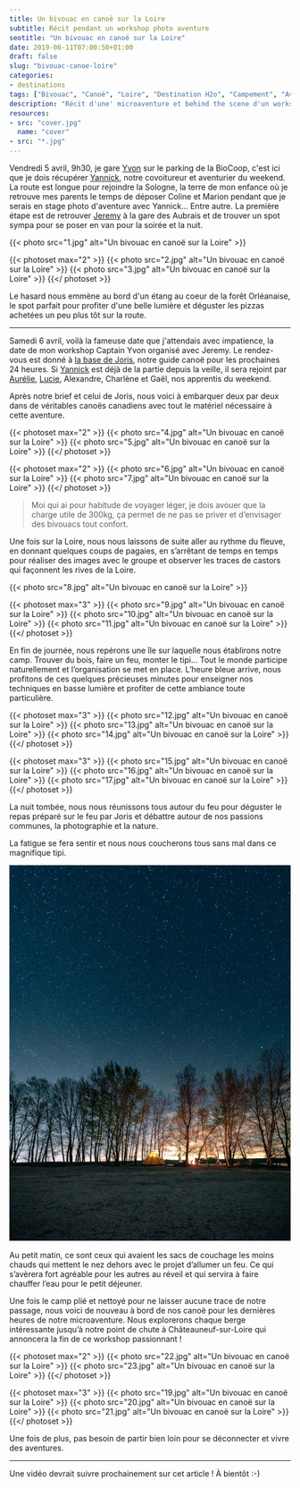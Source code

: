 ```yaml
---
title: Un bivouac en canoë sur la Loire
subtitle: Récit pendant un workshop photo aventure
seotitle: "Un bivouac en canoë sur la Loire"
date: 2019-06-11T07:00:50+01:00
draft: false
slug: "bivouac-canoe-loire"
categories:
- destinations
tags: ["Bivouac", "Canoë", "Loire", "Destination H2o", "Campement", "Aventure", "microaventure", "Captain Yvon", "France"]
description: "Récit d'une' microaventure et behind the scene d'un workshop photo aventure sur les bords de Loire en canoë autour d'un bivouac avec Captain Yvon Studio."
resources:
- src: "cover.jpg"
  name: "cover"
- src: "*.jpg"
---
```


Vendredi 5 avril, 9h30, je gare [Yvon](https://www.instagram.com/lifewithyvon/) sur le parking de la BioCoop, c'est ici que je dois récupérer [Yannick](https://vadrouilles.co/bivouac-et-canoe/), notre covoitureur et aventurier du weekend. La route est longue pour rejoindre la Sologne, la terre de mon enfance où je retrouve mes parents le temps de déposer Coline et Marion pendant que je serais en stage photo d'aventure avec Yannick... Entre autre.
La première étape est de retrouver [Jeremy](https://djisupertramp.com/) à la gare des Aubrais et de trouver un spot sympa pour se poser en van pour la soirée et la nuit.

{{< photo src="1.jpg" alt="Un bivouac en canoë sur la Loire" >}}

{{< photoset max="2" >}}
  {{< photo src="2.jpg" alt="Un bivouac en canoë sur la Loire" >}}
  {{< photo src="3.jpg" alt="Un bivouac en canoë sur la Loire" >}}
{{</ photoset >}}

Le hasard nous emmène au bord d'un étang au coeur de la forêt Orléanaise, le spot parfait pour profiter d'une belle lumière et déguster les pizzas achetées un peu plus tôt sur la route.

***

Samedi 6 avril, voilà la fameuse date que j'attendais avec impatience, la date de mon workshop Captain Yvon organisé avec Jeremy. Le rendez-vous est donné à [la base de Joris](https://www.destinationh2o.fr/), notre guide canoë pour les prochaines 24 heures. Si [Yannick](https://www.instagram.com/vadrouilles.co/) est déjà de la partie depuis la veille, il sera rejoint par [Aurélie](https://www.instagram.com/aurel_baroude/), [Lucie](https://www.instagram.com/lulujzzz/), Alexandre, Charlène et Gaël, nos apprentis du weekend.

Après notre brief et celui de Joris, nous voici à embarquer deux par deux dans de véritables canoës canadiens avec tout le matériel nécessaire à cette aventure.

{{< photoset max="2" >}}
  {{< photo src="4.jpg" alt="Un bivouac en canoë sur la Loire" >}}
  {{< photo src="5.jpg" alt="Un bivouac en canoë sur la Loire" >}}
{{</ photoset >}}

{{< photoset max="2" >}}
  {{< photo src="6.jpg" alt="Un bivouac en canoë sur la Loire" >}}
  {{< photo src="7.jpg" alt="Un bivouac en canoë sur la Loire" >}}
{{</ photoset >}}

> Moi qui ai pour habitude de voyager léger, je dois avouer que la charge utile de 300kg, ça permet de ne pas se priver et d’envisager des bivouacs tout confort.

Une fois sur la Loire, nous nous laissons de suite aller au rythme du fleuve, en donnant quelques coups de pagaies, en s’arrêtant de temps en temps pour réaliser des images avec le groupe et observer les traces de castors qui façonnent les rives de la Loire.

{{< photo src="8.jpg" alt="Un bivouac en canoë sur la Loire" >}}

{{< photoset max="3" >}}
  {{< photo src="9.jpg" alt="Un bivouac en canoë sur la Loire" >}}
  {{< photo src="10.jpg" alt="Un bivouac en canoë sur la Loire" >}}
  {{< photo src="11.jpg" alt="Un bivouac en canoë sur la Loire" >}}
{{</ photoset >}}

En fin de journée, nous repérons une île sur laquelle nous établirons notre camp. Trouver du bois, faire un feu, monter le tipi... Tout le monde participe naturellement et l’organisation se met en place.
L’heure bleue arrive, nous profitons de ces quelques précieuses minutes pour enseigner nos techniques en basse lumière et profiter de cette ambiance toute particulière.

{{< photoset max="3" >}}
  {{< photo src="12.jpg" alt="Un bivouac en canoë sur la Loire" >}}
  {{< photo src="13.jpg" alt="Un bivouac en canoë sur la Loire" >}}
  {{< photo src="14.jpg" alt="Un bivouac en canoë sur la Loire" >}}
{{</ photoset >}}

{{< photoset max="3" >}}
  {{< photo src="15.jpg" alt="Un bivouac en canoë sur la Loire" >}}
  {{< photo src="16.jpg" alt="Un bivouac en canoë sur la Loire" >}}
  {{< photo src="17.jpg" alt="Un bivouac en canoë sur la Loire" >}}
{{</ photoset >}}

La nuit tombée, nous nous réunissons tous autour du feu pour déguster le repas préparé sur le feu par Joris et débattre autour de nos passions communes, la photographie et la nature.

La fatigue se fera sentir et nous nous coucherons tous sans mal dans ce magnifique tipi.

![Un bivouac en canoë sur la Loire](18.jpg)

Au petit matin, ce sont ceux qui avaient les sacs de couchage les moins chauds qui mettent le nez dehors avec le projet d’allumer un feu. Ce qui s’avèrera fort agréable pour les autres au réveil et qui servira à faire chauffer l’eau pour le petit déjeuner.

Une fois le camp plié et nettoyé pour ne laisser aucune trace de notre passage, nous voici de nouveau à bord de nos canoë pour les dernières heures de notre microaventure.
Nous explorerons chaque berge intéressante jusqu’à notre point de chute à Châteauneuf-sur-Loire qui annoncera la fin de ce workshop passionnant !

{{< photoset max="2" >}}
  {{< photo src="22.jpg" alt="Un bivouac en canoë sur la Loire" >}}
  {{< photo src="23.jpg" alt="Un bivouac en canoë sur la Loire" >}}
{{</ photoset >}}

{{< photoset max="3" >}}
  {{< photo src="19.jpg" alt="Un bivouac en canoë sur la Loire" >}}
  {{< photo src="20.jpg" alt="Un bivouac en canoë sur la Loire" >}}
  {{< photo src="21.jpg" alt="Un bivouac en canoë sur la Loire" >}}
{{</ photoset >}}

Une fois de plus, pas besoin de partir bien loin pour se déconnecter et vivre des aventures.

***

Une vidéo devrait suivre prochainement sur cet article ! À bientôt :-)
